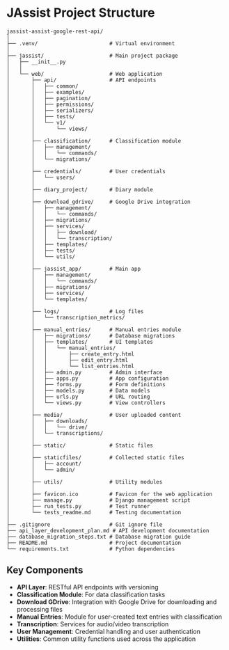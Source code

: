 # JAssist Project Structure

```
jassist-assist-google-rest-api/
│
├── .venv/                       # Virtual environment
│
├── jassist/                     # Main project package
│   ├── __init__.py
│   │
│   └── web/                     # Web application
│       ├── api/                 # API endpoints
│       │   ├── common/
│       │   ├── examples/
│       │   ├── pagination/
│       │   ├── permissions/
│       │   ├── serializers/
│       │   ├── tests/
│       │   └── v1/
│       │       └── views/
│       │
│       ├── classification/      # Classification module
│       │   ├── management/
│       │   │   └── commands/
│       │   └── migrations/
│       │
│       ├── credentials/         # User credentials
│       │   └── users/
│       │
│       ├── diary_project/       # Diary module
│       │
│       ├── download_gdrive/     # Google Drive integration
│       │   ├── management/
│       │   │   └── commands/
│       │   ├── migrations/
│       │   ├── services/
│       │   │   ├── download/
│       │   │   └── transcription/
│       │   ├── templates/
│       │   ├── tests/
│       │   └── utils/
│       │
│       ├── jassist_app/         # Main app
│       │   ├── management/
│       │   │   └── commands/
│       │   ├── migrations/
│       │   ├── services/
│       │   └── templates/
│       │
│       ├── logs/                # Log files
│       │   └── transcription_metrics/
│       │
│       ├── manual_entries/      # Manual entries module
│       │   ├── migrations/      # Database migrations
│       │   ├── templates/       # UI templates
│       │   │   └── manual_entries/
│       │   │       ├── create_entry.html
│       │   │       ├── edit_entry.html
│       │   │       └── list_entries.html
│       │   ├── admin.py         # Admin interface
│       │   ├── apps.py          # App configuration
│       │   ├── forms.py         # Form definitions
│       │   ├── models.py        # Data models
│       │   ├── urls.py          # URL routing
│       │   └── views.py         # View controllers
│       │
│       ├── media/               # User uploaded content
│       │   ├── downloads/
│       │   │   └── drive/
│       │   └── transcriptions/
│       │
│       ├── static/              # Static files
│       │
│       ├── staticfiles/         # Collected static files
│       │   ├── account/
│       │   └── admin/
│       │
│       ├── utils/               # Utility modules
│       │
│       ├── favicon.ico          # Favicon for the web application
│       ├── manage.py            # Django management script
│       ├── run_tests.py         # Test runner
│       └── tests_readme.md      # Testing documentation
│
├── .gitignore                   # Git ignore file
├── api_layer_development_plan.md # API development documentation
├── database_migration_steps.txt # Database migration guide
├── README.md                    # Project documentation
└── requirements.txt             # Python dependencies
```

## Key Components

- **API Layer**: RESTful API endpoints with versioning
- **Classification Module**: For data classification tasks
- **Download GDrive**: Integration with Google Drive for downloading and processing files
- **Manual Entries**: Module for user-created text entries with classification
- **Transcription**: Services for audio/video transcription
- **User Management**: Credential handling and user authentication
- **Utilities**: Common utility functions used across the application 